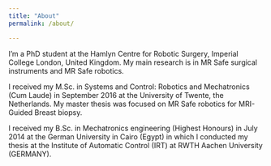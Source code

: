 ```yaml
---
title: "About"
permalink: /about/

---
```


I’m a PhD student at the Hamlyn Centre for Robotic Surgery, Imperial College London, United Kingdom. My main research is in MR Safe surgical instruments and MR Safe robotics.

I received my M.Sc. in Systems and Control: Robotics and Mechatronics (Cum Laude) in September 2016 at the University of Twente, the Netherlands. My master thesis was focused on MR Safe robotics for MRI-Guided Breast biopsy.

I received my B.Sc. in Mechatronics engineering (Highest Honours) in July 2014 at the German University in Cairo (Egypt) in which I conducted my thesis at the Institute of Automatic Control (IRT) at RWTH Aachen University (GERMANY).
